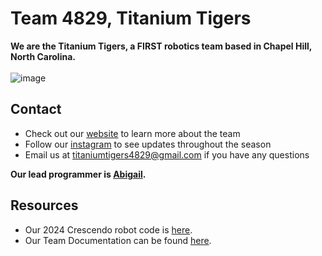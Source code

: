 # Team 4829, Titanium Tigers

**We are the Titanium Tigers, a FIRST robotics team based in Chapel Hill, North Carolina.**
\
\
![image](https://github.com/TitaniumTigers4829/.github/assets/98932677/3c427d7d-e171-43ec-9425-1e27e47e326a)

## Contact

- Check out our [website](https://www.titaniumtigers4829.com/) to learn more about the team
- Follow our [instagram](https://www.instagram.com/titaniumtigers4829/?hl=en) to see updates throughout the season
- Email us at titaniumtigers4829@gmail.com if you have any questions

**Our lead programmer is [Abigail](https://github.com/Abigail-27).**

## Resources

- Our 2024 Crescendo robot code is [here](https://github.com/TitaniumTigers4829/aquila-robot-code-2024).
- Our Team Documentation can be found [here](https://github.com/TitaniumTigers4829/4829-docs).

